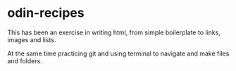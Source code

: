 # odin-recipes

This has been an exercise in writing html, from simple boilerplate to links, images and lists.  

At the same time practicing git and using terminal to navigate and make files and folders.